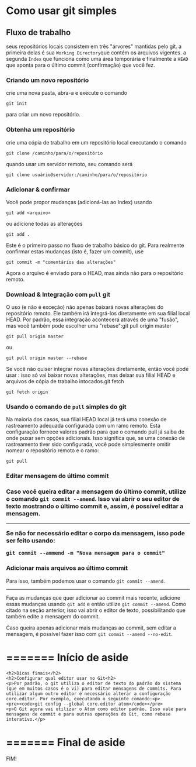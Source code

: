 # Como usar git simples

<h2>Fluxo de trabalho</h2>

<p>seus repositórios locais consistem em três "árvores" mantidas pelo git. a primeira delas é sua <code>Working Directory</code>que contém os arquivos vigentes. a segunda <code>Index</code> que funciona como uma área temporária e finalmente a <code>HEAD</code> que aponta para o último commit (confirmação) que você fez.</p>

<h3>Criando um novo repositório</h3>

<p>crie uma nova pasta, abra-a e execute o comando</p>
<pre><code>git init</code></pre>
<p>para criar um novo repositório.</p>


<h3>Obtenha um repositório</h3>

<p>crie uma cópia de trabalho em um repositório local executando o comando</p>
<pre><code>git clone /caminho/para/o/repositório</code></pre>
<p>quando usar um servidor remoto, seu comando será</p>
<pre><code>git clone usuário@servidor:/caminho/para/o/repositório</code></pre>

<h3>Adicionar & confirmar</h3>

<p>Você pode propor mudanças (adicioná-las ao Index) usando</p>
<pre><code>git add &lt;arquivo&gt;</code></pre>
<p>ou adicione todas as alterações</p>
<pre><code>git add .</code></pre>
<p>Este é o primeiro passo no fluxo de trabalho básico do git. Para realmente confirmar estas mudanças (isto é, fazer um commit), use</p>
<pre><code>git commit -m "comentários das alterações"</code></pre>
<p>Agora o arquivo é enviado para o HEAD, mas ainda não para o repositório remoto.</p>

<h3>Download & Integração com <code>pull</code> git</h3>

<p>O uso (e não é exceção) não apenas baixará novas alterações do repositório remoto. Ele também irá integrá-los diretamente em sua filial local HEAD. Por padrão, essa integração acontecerá através de uma "fusão", mas você também pode escolher uma "rebase":git pull origin master</p>
<pre><code>git pull origin master</code></pre><p>ou</p><pre><code>git pull origin master --rebase</code></pre>
<p>Se você não quiser integrar novas alterações diretamente, então você pode usar : isso só vai baixar novas alterações, mas deixar sua filial HEAD e arquivos de cópia de trabalho intocados.git fetch</p>
<pre><code>git fetch origin</code></pre>

<h3>Usando o comando de <code>pull</code> simples do git</h3>

<p>Na maioria dos casos, sua filial HEAD local já terá uma conexão de rastreamento adequada configurada com um ramo remoto. Esta configuração fornece valores padrão para que o comando pull já saiba de onde puxar sem opções adicionais. Isso significa que, se uma conexão de rastreamento tiver sido configurada, você pode simplesmente omitir nomear o repositório remoto e o ramo:</p>
<pre><code>git pull</code></pre>

<h3>Editar mensagem do último commit<h3>

<p>Caso você queira editar a mensagem do último commit, utilize o comando <code>git commit --amend</code>. Isso vai abrir o seu editor de texto mostrando o último commit e, assim, é possível editar a mensagem.<hr>
Se não for necessário editar o corpo da mensagem, isso pode ser feito usando:</p>
<pre><code>git commit --ammend -m "Nova mensagem para o commit"</code></pre>

<h3>Adicionar mais arquivos ao último commit</h3>

<p>Para isso, também podemos usar o comando <code>git commit --amend</code>.<hr>
Faça as mudanças que quer adicionar ao commit mais recente, adicione essas mudanças usando <code>git add</code> e então utilize <code>git commit --amend</code>. Como citado na seção anterior, isso vai abrir o editor de texto, possibilitando que também edite a mensagem do commit.</p>
<p>Caso queira apenas adicionar mais mudanças ao commit, sem editar a mensagem, é possível fazer isso com <code>git commit --amend --no-edit</code>.</p>

=======
Início de aside
=======
    <h2>Dicas finais</h2>
    <h2>Configurar qual editor usar no Git<h2>
    <p>Por padrão, o git utiliza o editor de texto do padrão do sistema (que em muitos casos é o vi) para editar mensagens de commits. Para utilizar algum outro editor é necessário alterar a configuração core.editor. Por exemplo, executando o seguinte comando:<p>
    <pre><code>git config --global core.editor atom</code></pre>
    <p>O Git agora vai utilizar o Atom como editor padrão. Isso vale para mensagens de commit e para outras operações do Git, como rebase interativo.</p>
======= 
Final de aside
=======

<p>FIM!</p>